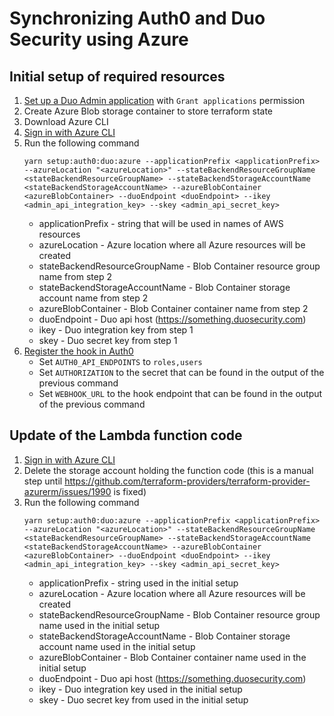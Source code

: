 # Synchronizing Auth0 and Duo Security using Azure

## Initial setup of required resources
1. [Set up a Duo Admin application](https://duo.com/docs/adminapi#first-steps) with `Grant applications` permission
2. Create Azure Blob storage container to store terraform state
3. Download Azure CLI
4. [Sign in with Azure CLI](https://docs.microsoft.com/en-us/cli/azure/authenticate-azure-cli?view=azure-cli-latest)
5. Run the following command
    ```
    yarn setup:auth0:duo:azure --applicationPrefix <applicationPrefix> --azureLocation "<azureLocation>" --stateBackendResourceGroupName <stateBackendResourceGroupName> --stateBackendStorageAccountName <stateBackendStorageAccountName> --azureBlobContainer <azureBlobContainer> --duoEndpoint <duoEndpoint> --ikey  <admin_api_integration_key> --skey <admin_api_secret_key>
    ```
    * applicationPrefix - string that will be used in names of AWS resources
    * azureLocation - Azure location where all Azure resources will be created
    * stateBackendResourceGroupName - Blob Container resource group name from step 2
    * stateBackendStorageAccountName - Blob Container storage account name from step 2
    * azureBlobContainer - Blob Container container name from step 2
    * duoEndpoint - Duo api host (https://something.duosecurity.com)
    * ikey - Duo integration key from step 1
    * skey - Duo secret key from step 1
6. [Register the hook in Auth0](https://auth0.com/docs/extensions/management-api-webhooks)
    * Set `AUTH0_API_ENDPOINTS` to `roles,users`
    * Set `AUTHORIZATION` to the secret that can be found in the output of the previous command
    * Set `WEBHOOK_URL` to the hook endpoint that can be found in the output of the previous command

## Update of the Lambda function code
1. [Sign in with Azure CLI](https://docs.microsoft.com/en-us/cli/azure/authenticate-azure-cli?view=azure-cli-latest)
2. Delete the storage account holding the function code (this is a manual step until https://github.com/terraform-providers/terraform-provider-azurerm/issues/1990 is fixed)
3. Run the following command
    ```
    yarn setup:auth0:duo:azure --applicationPrefix <applicationPrefix> --azureLocation "<azureLocation>" --stateBackendResourceGroupName <stateBackendResourceGroupName> --stateBackendStorageAccountName <stateBackendStorageAccountName> --azureBlobContainer <azureBlobContainer> --duoEndpoint <duoEndpoint> --ikey  <admin_api_integration_key> --skey <admin_api_secret_key>
    ```
    * applicationPrefix - string used in the initial setup
    * azureLocation - Azure location where all Azure resources will be created
    * stateBackendResourceGroupName - Blob Container resource group name used in the initial setup
    * stateBackendStorageAccountName - Blob Container storage account name used in the initial setup
    * azureBlobContainer - Blob Container container name used in the initial setup
    * duoEndpoint - Duo api host (https://something.duosecurity.com)
    * ikey - Duo integration key used in the initial setup
    * skey - Duo secret key from used in the initial setup
